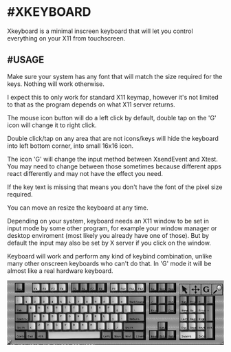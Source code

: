 
#XKEYBOARD
=========

Xkeyboard is a minimal inscreen keyboard that
will let you control everything on your X11 from 
touchscreen.

#USAGE
-----

Make sure your system has any font that will
match the size required for the keys. Nothing
will work otherwise. 

I expect this to only work for standard X11 keymap,
however it's not limited to that as the program depends
on what X11 server returns.

The mouse icon button will do a left click by default,
double tap on the 'G' icon will change it to right click.

Double click/tap on any area that are not icons/keys will hide
the keyboard into left bottom corner, into small 16x16 icon.

The icon 'G' will change the input method between XsendEvent
and Xtest. You may need to change between those sometimes because
different apps react differently and may not have the effect you need.

If the key text is missing that means you don't have the font of
the pixel size required.

You can move an resize the keyboard at any time.

Depending on your system, keyboard needs an X11 window to be set
in input mode by some other program, for example your window manager or
desktop enviroment (most likely you already have one of those). 
But by default the input may also be set by X server if you click on the
window.

Keyboard will work and perform any kind of keybind combination, unlike many
other onscreen keyboards who can't do that. In 'G' mode it will be almost like
a real hardware keyboard.

![A Snapshot](snapshot.png?raw=true "Snapshot")
